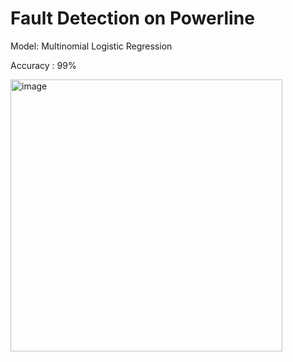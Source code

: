 # Fault Detection on Powerline

Model: Multinomial Logistic Regression 

Accuracy : 99%

<img width="435" alt="image" src="https://github.com/ManoBharathi93/Line-Outage-Identification/assets/88357044/c12212a2-deb7-4bda-b295-92cd9d2ae486">
